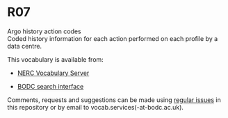 # R07
Argo history action codes  
Coded history information for each action performed on each profile by a data centre.

This vocabulary is available from:

* [NERC Vocabulary Server](http://vocab.nerc.ac.uk/collection/R07/current/)

* [BODC search interface](https://www.bodc.ac.uk/resources/vocabularies/vocabulary_search/R07/)

Comments, requests and suggestions can be made using [regular issues](https://github.com/nvs-vocabs/R07/issues/new) in this repository or by email to vocab.services(-at-bodc.ac.uk).
